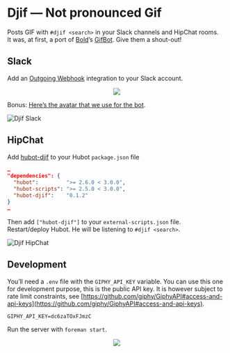 # Djif — Not pronounced Gif
Posts GIF with `#djif <search>` in your Slack channels and HipChat rooms.<br>
It was, at first, a port of [Bold](https://twitter.com/bold)’s [GifBot](https://github.com/bold/GifBot). Give them a shout-out!

## Slack
Add an [Outgoing Webhook](https://your_domain.slack.com/services/new/outgoing-webhook) integration to your Slack account.
<p align="center">
  <img src="https://cloud.githubusercontent.com/assets/436043/2957504/53e6416a-daa0-11e3-8bf4-d08f3120c219.png">
</p>

Bonus: [Here’s the avatar that we use for the bot](https://s3-us-west-2.amazonaws.com/slack-files2/bot_icons/2014-05-12/2335833467_48.png).

![Djif Slack](https://cloud.githubusercontent.com/assets/436043/2965855/66d15520-db00-11e3-9fdd-31a69c0f3c3d.png)

## HipChat
Add [hubot-djif](https://www.npmjs.org/package/hubot-djif) to your Hubot `package.json` file
```json
…
"dependencies": {
  "hubot":         ">= 2.6.0 < 3.0.0",
  "hubot-scripts": ">= 2.5.0 < 3.0.0",
  "hubot-djif":    "0.1.2"
}
…
```

Then add `["hubot-djif"]` to your `external-scripts.json` file.<br>
Restart/deploy Hubot. He will be listening to `#djif <search>`.

![Djif HipChat](https://cloud.githubusercontent.com/assets/436043/2965892/677be1ce-db01-11e3-8af0-e8824905e162.png)

## Development
You’ll need a `.env` file with the `GIPHY_API_KEY` variable. You can use this one for development purpose, this is the public API key. It is however subject to rate limit constraints, see [https://github.com/giphy/GiphyAPI#access-and-api-keys](https://github.com/giphy/GiphyAPI#access-and-api-keys).
```
GIPHY_API_KEY=dc6zaTOxFJmzC
```

Run the server with `foreman start`.

<p align="center">
  <a href="http://giphy.com">
    <img src="https://cloud.githubusercontent.com/assets/436043/2952524/63c5005c-da3d-11e3-87b0-e1c49ac51c1d.gif">
  </a>
</p>
